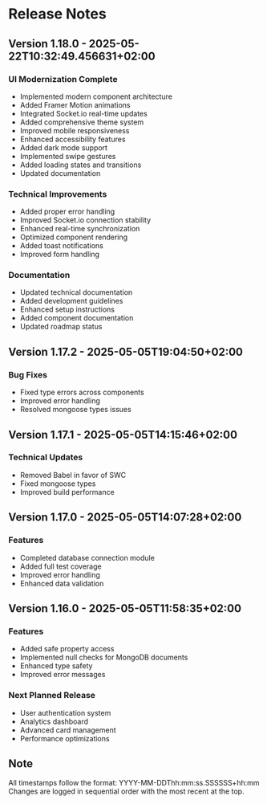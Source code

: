 # Release Notes

## Version 1.18.0 - 2025-05-22T10:32:49.456631+02:00
### UI Modernization Complete
- Implemented modern component architecture
- Added Framer Motion animations
- Integrated Socket.io real-time updates
- Added comprehensive theme system
- Improved mobile responsiveness
- Enhanced accessibility features
- Added dark mode support
- Implemented swipe gestures
- Added loading states and transitions
- Updated documentation

### Technical Improvements
- Added proper error handling
- Improved Socket.io connection stability
- Enhanced real-time synchronization
- Optimized component rendering
- Added toast notifications
- Improved form handling

### Documentation
- Updated technical documentation
- Added development guidelines
- Enhanced setup instructions
- Added component documentation
- Updated roadmap status

## Version 1.17.2 - 2025-05-05T19:04:50+02:00
### Bug Fixes
- Fixed type errors across components
- Improved error handling
- Resolved mongoose types issues

## Version 1.17.1 - 2025-05-05T14:15:46+02:00
### Technical Updates
- Removed Babel in favor of SWC
- Fixed mongoose types
- Improved build performance

## Version 1.17.0 - 2025-05-05T14:07:28+02:00
### Features
- Completed database connection module
- Added full test coverage
- Improved error handling
- Enhanced data validation

## Version 1.16.0 - 2025-05-05T11:58:35+02:00
### Features
- Added safe property access
- Implemented null checks for MongoDB documents
- Enhanced type safety
- Improved error messages

### Next Planned Release
- User authentication system
- Analytics dashboard
- Advanced card management
- Performance optimizations

## Note
All timestamps follow the format: YYYY-MM-DDThh:mm:ss.SSSSSS+hh:mm
Changes are logged in sequential order with the most recent at the top.
